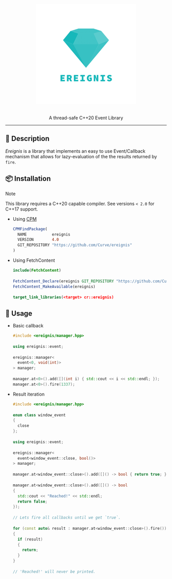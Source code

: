 
<div align="center"> 
    <img src="assets/logo.png" height=312>
</div>

<br/>

<p align="center">
    A thread-safe C++20 Event Library
</p>

<hr/>

## 📖 Description

_Ereignis_ is a library that implements an easy to use Event/Callback mechanism that allows for lazy-evaluation of the the results returned by `fire`.

## 📦 Installation

> [!NOTE]  
> This library requires a C++20 capable compiler.
> See versions `< 2.0` for C++17 support.

* Using [CPM](https://github.com/cpm-cmake/CPM.cmake)
  ```cmake
  CPMFindPackage(
    NAME           ereignis
    VERSION        4.0
    GIT_REPOSITORY "https://github.com/Curve/ereignis"
  )
  ```

* Using FetchContent
  ```cmake
  include(FetchContent)

  FetchContent_Declare(ereignis GIT_REPOSITORY "https://github.com/Curve/ereignis" GIT_TAG v4.0)
  FetchContent_MakeAvailable(ereignis)

  target_link_libraries(<target> cr::ereignis)
  ```

## 📃 Usage

* Basic callback

  ```cpp
  #include <ereignis/manager.hpp>

  using ereignis::event;

  ereignis::manager<
    event<0, void(int)>
  > manager;

  manager.at<0>().add([](int i) { std::cout << i << std::endl; });
  manager.at<0>().fire(1337);
  ```

* Result iteration

  ```cpp
  #include <ereignis/manager.hpp>

  enum class window_event
  {
    close
  };

  using ereignis::event;

  ereignis::manager<
    event<window_event::close, bool()>
  > manager;

  manager.at<window_event::close>().add([]() -> bool { return true; });
  
  manager.at<window_event::close>().add([]() -> bool 
  { 
    std::cout << "Reached!" << std::endl; 
    return false; 
  });

  // Lets fire all callbacks until we get `true`.

  for (const auto& result : manager.at<window_event::close>().fire())
  {
    if (result)
    {
      return;
    }
  }

  // 'Reached!' will never be printed.
  ```

